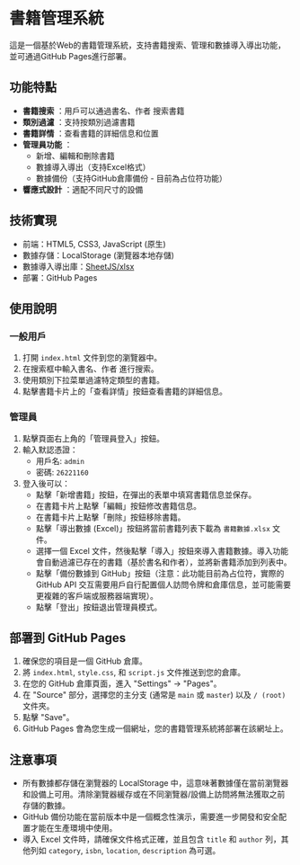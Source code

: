 # 書籍管理系統

這是一個基於Web的書籍管理系統，支持書籍搜索、管理和數據導入導出功能，並可通過GitHub Pages進行部署。

## 功能特點

- **書籍搜索** ：用戶可以通過書名、作者 搜索書籍
- **類別過濾** ：支持按類別過濾書籍
- **書籍詳情** ：查看書籍的詳細信息和位置
- **管理員功能** ：
    - 新增、編輯和刪除書籍
    - 數據導入導出（支持Excel格式）
    - 數據備份（支持GitHub倉庫備份 - 目前為占位符功能）
- **響應式設計** ：適配不同尺寸的設備

## 技術實現

- 前端：HTML5, CSS3, JavaScript (原生)
- 數據存儲：LocalStorage (瀏覽器本地存儲)
- 數據導入導出庫：[SheetJS/xlsx](https://github.com/SheetJS/sheetjs)
- 部署：GitHub Pages

## 使用說明

### 一般用戶

1.  打開 `index.html` 文件到您的瀏覽器中。
2.  在搜索框中輸入書名、作者 進行搜索。
3.  使用類別下拉菜單過濾特定類型的書籍。
4.  點擊書籍卡片上的「查看詳情」按鈕查看書籍的詳細信息。

### 管理員

1.  點擊頁面右上角的「管理員登入」按鈕。
2.  輸入默認憑證：
    *   用戶名: `admin`
    *   密碼: `26221160`
3.  登入後可以：
    *   點擊「新增書籍」按鈕，在彈出的表單中填寫書籍信息並保存。
    *   在書籍卡片上點擊「編輯」按鈕修改書籍信息。
    *   在書籍卡片上點擊「刪除」按鈕移除書籍。
    *   點擊「導出數據 (Excel)」按鈕將當前書籍列表下載為 `書籍數據.xlsx` 文件。
    *   選擇一個 Excel 文件，然後點擊「導入」按鈕來導入書籍數據。導入功能會自動過濾已存在的書籍（基於書名和作者），並將新書籍添加到列表中。
    *   點擊「備份數據到 GitHub」按鈕（注意：此功能目前為占位符，實際的 GitHub API 交互需要用戶自行配置個人訪問令牌和倉庫信息，並可能需要更複雜的客戶端或服務器端實現）。
    *   點擊「登出」按鈕退出管理員模式。

## 部署到 GitHub Pages

1.  確保您的項目是一個 GitHub 倉庫。
2.  將 `index.html`, `style.css`, 和 `script.js` 文件推送到您的倉庫。
3.  在您的 GitHub 倉庫頁面，進入 "Settings" -> "Pages"。
4.  在 "Source" 部分，選擇您的主分支 (通常是 `main` 或 `master`) 以及 `/ (root)` 文件夾。
5.  點擊 "Save"。
6.  GitHub Pages 會為您生成一個網址，您的書籍管理系統將部署在該網址上。

## 注意事項

*   所有數據都存儲在瀏覽器的 LocalStorage 中，這意味著數據僅在當前瀏覽器和設備上可用。清除瀏覽器緩存或在不同瀏覽器/設備上訪問將無法獲取之前存儲的數據。
*   GitHub 備份功能在當前版本中是一個概念性演示，需要進一步開發和安全配置才能在生產環境中使用。
*   導入 Excel 文件時，請確保文件格式正確，並且包含 `title` 和 `author` 列，其他列如 `category`, `isbn`, `location`, `description` 為可選。